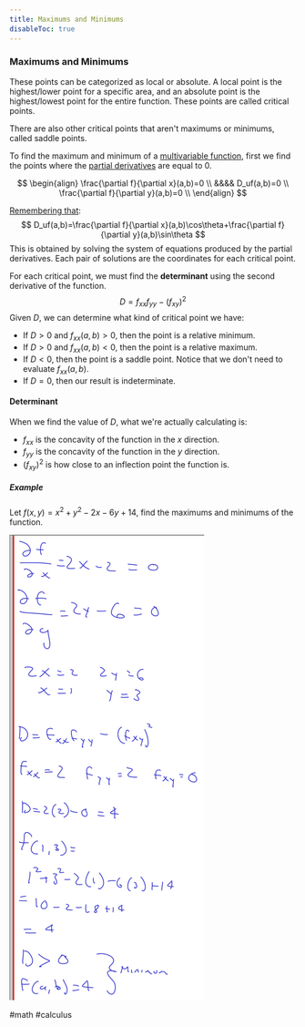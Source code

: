 ```yaml
---
title: Maximums and Minimums
disableToc: true
---
```


### Maximums and Minimums
These points can be categorized as local or absolute. A local point is the highest/lower point for a specific area, and an absolute point is the highest/lowest point for the entire function. These points are called critical points.

There are also other critical points that aren't maximums or minimums, called saddle points.

To find the maximum and minimum of a [multivariable function](multivariable-functions.md), first we find the points where the [partial derivatives](partial-derivatives.md) are equal to $0$.

$$
\begin{align}
		\frac{\partial f}{\partial x}(a,b)=0 \\ &&&&
		D_uf(a,b)=0 \\
		\frac{\partial f}{\partial y}(a,b)=0 \\
\end{align}
$$

[Remembering that](directional-derivative.md):
$$
D_uf(a,b)=\frac{\partial f}{\partial x}(a,b)\cos\theta+\frac{\partial f}{\partial y}(a,b)\sin\theta
$$
This is obtained by solving the system of equations produced by the partial derivatives. Each pair of solutions are the coordinates for each critical point.

For each critical point, we must find the __determinant__ using the second derivative of the function.
$$
D=f_{xx}f_{yy}-(f_{xy})^2
$$
Given $D$, we can determine what kind of critical point we have:
- If $D>0$ and $f_{xx}(a,b)>0$, then the point is a relative minimum.
- If $D>0$ and $f_{xx}(a,b)<0$, then the point is a relative maximum.
- If $D<0$, then the point is a saddle point. Notice that we don't need to evaluate $f_{xx}(a,b)$.
- If $D=0$, then our result is indeterminate.

#### Determinant
When we find the value of $D$, what we're actually calculating is:
- $f_{xx}$ is the concavity of the function in the $x$ direction.
- $f_{yy}$ is the concavity of the function in the $y$ direction.
- $(f_{xy})^2$ is how close to an inflection point the function is.

##### Example
Let $f(x,y)=x^2+y^2-2x-6y+14$, find the maximums and minimums of the function.

![2022-03-28-115658_342x817_scrot](Files/2022-03-28-115658_342x817_scrot.png)

#math #calculus 
